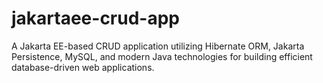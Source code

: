 # jakartaee-crud-app
A Jakarta EE-based CRUD application utilizing Hibernate ORM, Jakarta Persistence, MySQL, and modern Java technologies for building efficient database-driven web applications.

